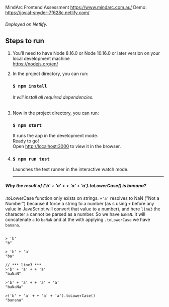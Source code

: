 MindArc Frontend Assessment https://www.mindarc.com.au/
Demo: https://jovial-snyder-7f628c.netlify.com/
###### Deployed on Netlify.

## Steps to run

1. You’ll need to have Node 8.16.0 or Node 10.16.0 or later version on your local development machine<br>
    https://nodejs.org/en/
    
2. In the project directory, you can run:<br>

    ### `$ npm install`
    ###### It will install all required dependencies.

3. Now in the project directory, you can run:

    ### `$ npm start`

    It runs the app in the development mode.<br>
    Ready to go! <br>
    Open [http://localhost:3000](http://localhost:3000) to view it in the browser.

4.    ### `$ npm run test`

      Launches the test runner in the interactive watch mode.<br><hr>


##### Why the result of ('b' + 'a' + + 'a' + 'a').toLowerCase() is banana?
.toLowerCase function only exists on strings. `+'a'` resolves to NaN ("Not a Number") because it force a string to a number
(as s using `+` before any value in JavaScript will convert that value to a number), 
and here  `line3` the character `a` cannot be parsed as a number. So we have `baNaN`.
It will concatenate `a` to `baNaN` and at the with applying `.toLowerCase` we have `banana`.


```

> 'b' 
"b" 
    
> 'b' + 'a' 
"ba"

// *** line3 *** 
>'b' + 'a' + + 'a' 
"baNaN" 

>'b' + 'a' + + 'a' + 'a' 
"baNaNa" 

>('b' + 'a' + + 'a' + 'a').toLowerCase() 
"banana"

```
